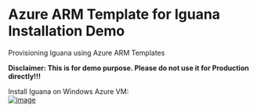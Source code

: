 # Azure ARM Template for Iguana Installation Demo
Provisioning Iguana using Azure ARM Templates

<p><b>Disclaimer: This is for demo purpose. Please do not use it for Production directly!!!</b></p>

Install Iguana on Windows Azure VM:<br />
<a href="https://portal.azure.com/#create/Microsoft.Template/uri/https%3A%2F%2Fraw.githubusercontent.com%2FInterfacewareCS%2FazureArmTemplateIguana%2Fmain%2FIguanaWindowsARM.json" target="_blank">
    ![image](https://user-images.githubusercontent.com/25498343/236095006-9409f2fb-2526-4845-8e3b-29fdafbafe2b.png)
</a>


